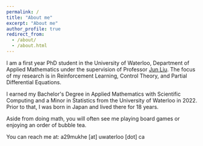 ```yaml
---
permalink: /
title: "About me"
excerpt: "About me"
author_profile: true
redirect_from: 
  - /about/
  - /about.html
---
```


I am a first year PhD student in the University of Waterloo, Department of Applied Mathematics under the supervision of Professor [Jun Liu](https://uwaterloo.ca/applied-mathematics/people-profiles/jun-liu). The focus of my research is in Reinforcement Learning, Control Theory, and Partial Differential Equations. 

I earned my Bachelor's Degree in Applied Mathematics with Scientific Computing and a Minor in Statistics from the University of Waterloo in 2022. Prior to that, I was born in Japan and lived there for 18 years.

Aside from doing math, you will often see me playing board games or enjoying an order of bubble tea. 

You can reach me at: a29mukhe [at] uwaterloo [dot] ca